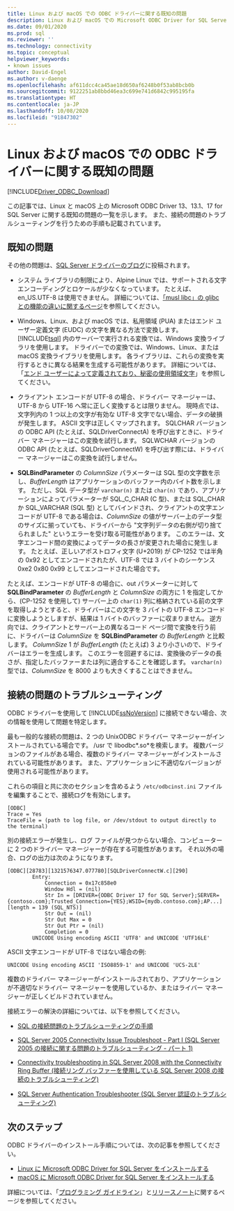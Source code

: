 ```yaml
---
title: Linux および macOS での ODBC ドライバーに関する既知の問題
description: Linux および macOS での Microsoft ODBC Driver for SQL Server に関する既知の問題と、接続に関する問題をトラブルシューティングするための手順について説明します。
ms.date: 09/01/2020
ms.prod: sql
ms.reviewer: ''
ms.technology: connectivity
ms.topic: conceptual
helpviewer_keywords:
- known issues
author: David-Engel
ms.author: v-daenge
ms.openlocfilehash: af611dcc4ca45ae18d650af6248b0f53ab8bcb0b
ms.sourcegitcommit: 9122251ab8bbd46ea3c699e741d6842c995195fa
ms.translationtype: HT
ms.contentlocale: ja-JP
ms.lasthandoff: 10/08/2020
ms.locfileid: "91847302"
---
```

# <a name="known-issues-for-the-odbc-driver-on-linux-and-macos"></a>Linux および macOS での ODBC ドライバーに関する既知の問題

[!INCLUDE[Driver_ODBC_Download](../../../includes/driver_odbc_download.md)]

この記事では、Linux と macOS 上の Microsoft ODBC Driver 13、13.1、17 for SQL Server に関する既知の問題の一覧を示します。 また、接続の問題のトラブルシューティングを行うための手順も記載されています。

## <a name="known-issues"></a>既知の問題

その他の問題は、[SQL Server ドライバーのブログ](https://techcommunity.microsoft.com/t5/SQL-Server/bg-p/SQLServer/label-name/SQLServerDrivers)に投稿されます。  

- システム ライブラリの制限により、Alpine Linux では、サポートされる文字エンコーディングとロケールが少なくなっています。 たとえば、en_US.UTF-8 は使用できません。 詳細については、[「musl libc」の glibc との機能の違いに関するページ](https://wiki.musl-libc.org/functional-differences-from-glibc.html)を参照してください。

- Windows、Linux、および macOS では、私用領域 (PUA) またはエンド ユーザー定義文字 (EUDC) の文字を異なる方法で変換します。 [!INCLUDE[tsql](../../../includes/tsql-md.md)] 内のサーバーで実行される変換では、Windows 変換ライブラリを使用します。 ドライバーでの変換では、Windows、Linux、または macOS 変換ライブラリを使用します。 各ライブラリは、これらの変換を実行するときに異なる結果を生成する可能性があります。 詳細については、「[エンド ユーザーによって定義されており、秘密の使用領域文字](/windows/desktop/Intl/end-user-defined-characters)」を参照してください。

- クライアント エンコードが UTF-8 の場合、ドライバー マネージャーは、UTF-8 から UTF-16 へ常に正しく変換するとは限りません。 現時点では、文字列内の 1 つ以上の文字が有効な UTF-8 文字でない場合、データの破損が発生します。 ASCII 文字は正しくマップされます。 SQLCHAR バージョンの ODBC API (たとえば、SQLDriverConnectA) を呼び出すときに、ドライバー マネージャーはこの変換を試行します。 SQLWCHAR バージョンの ODBC API (たとえば、SQLDriverConnectW) を呼び出す際には、ドライバー マネージャーはこの変換を試行しません。  

- **SQLBindParameter** の *ColumnSize* パラメーターは SQL 型の文字数を示し、*BufferLength* はアプリケーションのバッファー内のバイト数を示します。 ただし、SQL データ型が `varchar(n)` または `char(n)` であり、アプリケーションによってパラメーターが SQL_C_CHAR (C 型)、または SQL_CHAR か SQL_VARCHAR (SQL 型) としてバインドされ、クライアントの文字エンコードが UTF-8 である場合は、*ColumnSize* の値がサーバー上のデータ型のサイズに揃っていても、ドライバーから "文字列データの右側が切り捨てられました" というエラーを受け取る可能性があります。 このエラーは、文字エンコード間の変換によってデータの長さが変更された場合に発生します。 たとえば、正しいアポストロフィ文字 (U+2019) が CP-1252 では半角の 0x92 としてエンコードされたが、UTF-8 では 3 バイトのシーケンス 0xe2 0x80 0x99 としてエンコードされた場合です。

たとえば、エンコードが UTF-8 の場合に、out パラメーターに対して **SQLBindParameter** の *BufferLength* と *ColumnSize* の両方に 1 を指定してから、(CP-1252 を使用して) サーバー上の `char(1)` 列に格納されている前の文字を取得しようとすると、ドライバーはこの文字を 3 バイトの UTF-8 エンコードに変換しようとしますが、結果は 1 バイトのバッファーに収まりません。 逆方向では、クライアントとサーバー上の異なるコード ページ間で変換を行う前に、ドライバーは *ColumnSize* を **SQLBindParameter** の *BufferLength* と比較します。 *ColumnSize* 1 が *BufferLength* (たとえば) 3 より小さいので、ドライバーはエラーを生成します。 このエラーを回避するには、変換後のデータの長さが、指定したバッファーまたは列に適合することを確認します。 `varchar(n)` 型では、*ColumnSize* を 8000 よりも大きくすることはできません。

## <a name="troubleshooting-connection-problems"></a><a id="connectivity"></a>接続の問題のトラブルシューティング  

ODBC ドライバーを使用して [!INCLUDE[ssNoVersion](../../../includes/ssnoversion-md.md)] に接続できない場合、次の情報を使用して問題を特定します。  
  
最も一般的な接続の問題は、2 つの UnixODBC ドライバー マネージャーがインストールされている場合です。 /usr で libodbc\*.so\*を検索します。 複数バージョンのファイルがある場合、複数のドライバー マネージャーがインストールされている可能性があります。 また、アプリケーションに不適切なバージョンが使用される可能性があります。
  
これらの項目と共に次のセクションを含めるよう `/etc/odbcinst.ini` ファイルを編集することで、接続ログを有効にします。

```
[ODBC]
Trace = Yes
TraceFile = (path to log file, or /dev/stdout to output directly to the terminal)
```  
  
別の接続エラーが発生し、ログ ファイルが見つからない場合、コンピューターに 2 つのドライバー マネージャーが存在する可能性があります。 それ以外の場合、ログの出力は次のようになります。  
  
```
[ODBC][28783][1321576347.077780][SQLDriverConnectW.c][290]  
        Entry:  
            Connection = 0x17c858e0  
            Window Hdl = (nil)  
            Str In = [DRIVER={ODBC Driver 17 for SQL Server};SERVER={contoso.com};Trusted_Connection={YES};WSID={mydb.contoso.com};AP...][length = 139 (SQL_NTS)]  
            Str Out = (nil)  
            Str Out Max = 0  
            Str Out Ptr = (nil)  
            Completion = 0  
        UNICODE Using encoding ASCII 'UTF8' and UNICODE 'UTF16LE'  
```  
  
ASCII 文字エンコードが UTF-8 ではない場合の例: 
  
```
UNICODE Using encoding ASCII 'ISO8859-1' and UNICODE 'UCS-2LE'  
```  
  
複数のドライバー マネージャーがインストールされており、アプリケーションが不適切なドライバー マネージャーを使用しているか、またはライバー マネージャーが正しくビルドされていません。  
  
接続エラーの解決の詳細については、以下を参照してください。  

- [SQL の接続問題のトラブルシューティングの手順](/archive/blogs/sql_protocols/steps-to-troubleshoot-sql-connectivity-issues)  
  
- [SQL Server 2005 Connectivity Issue Troubleshoot - Part I (SQL Server 2005 の接続に関する問題のトラブルシューティング - パート 1)](https://techcommunity.microsoft.com/t5/sql-server/sql-server-2005-connectivity-issue-troubleshoot-part-i/ba-p/383034)  
  
- [Connectivity troubleshooting in SQL Server 2008 with the Connectivity Ring Buffer (接続リング バッファーを使用している SQL Server 2008 の接続のトラブルシューティング)](https://techcommunity.microsoft.com/t5/sql-server/connectivity-troubleshooting-in-sql-server-2008-with-the/ba-p/383393)  
  
- [SQL Server Authentication Troubleshooter (SQL Server 認証のトラブルシューティング)](/archive/blogs/sqlsecurity/sql-server-authentication-troubleshooter)  

## <a name="next-steps"></a>次のステップ

ODBC ドライバーのインストール手順については、次の記事を参照してください。

- [Linux に Microsoft ODBC Driver for SQL Server をインストールする](installing-the-microsoft-odbc-driver-for-sql-server.md)
- [macOS に Microsoft ODBC Driver for SQL Server をインストールする](install-microsoft-odbc-driver-sql-server-macos.md)

詳細については、「[プログラミング ガイドライン](programming-guidelines.md)」と[リリースノート](release-notes-odbc-sql-server-linux-mac.md)に関するページを参照してください。
